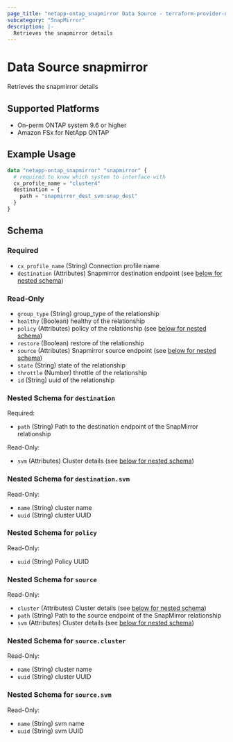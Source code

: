 ```yaml
---
page_title: "netapp-ontap_snapmirror Data Source - terraform-provider-netapp-ontap"
subcategory: "SnapMirror"
description: |-
  Retrieves the snapmirror details
---
```


# Data Source snapmirror
Retrieves the snapmirror details

## Supported Platforms
* On-perm ONTAP system 9.6 or higher
* Amazon FSx for NetApp ONTAP

## Example Usage
```terraform
data "netapp-ontap_snapmirror" "snapmirror" {
  # required to know which system to interface with
  cx_profile_name = "cluster4"
  destination = {
    path = "snapmirror_dest_svm:snap_dest"
  }
}
```

<!-- schema generated by tfplugindocs -->
## Schema

### Required

- `cx_profile_name` (String) Connection profile name
- `destination` (Attributes) Snapmirror destination endpoint (see [below for nested schema](#nestedatt--destination))

### Read-Only

- `group_type` (String) group_type of the relationship
- `healthy` (Boolean) healthy of the relationship
- `policy` (Attributes) policy of the relationship (see [below for nested schema](#nestedatt--policy))
- `restore` (Boolean) restore of the relationship
- `source` (Attributes) Snapmirror source endpoint (see [below for nested schema](#nestedatt--source))
- `state` (String) state of the relationship
- `throttle` (Number) throttle of the relationship
- `id` (String) uuid of the relationship

<a id="nestedatt--destination"></a>
### Nested Schema for `destination`

Required:

- `path` (String) Path to the destination endpoint of the SnapMirror relationship

Read-Only:

- `svm` (Attributes) Cluster details (see [below for nested schema](#nestedatt--destination--svm))

<a id="nestedatt--destination--svm"></a>
### Nested Schema for `destination.svm`

Read-Only:

- `name` (String) cluster name
- `uuid` (String) cluster UUID



<a id="nestedatt--policy"></a>
### Nested Schema for `policy`

Read-Only:

- `uuid` (String) Policy UUID


<a id="nestedatt--source"></a>
### Nested Schema for `source`

Read-Only:

- `cluster` (Attributes) Cluster details (see [below for nested schema](#nestedatt--source--cluster))
- `path` (String) Path to the source endpoint of the SnapMirror relationship
- `svm` (Attributes) Cluster details (see [below for nested schema](#nestedatt--source--svm))

<a id="nestedatt--source--cluster"></a>
### Nested Schema for `source.cluster`

Read-Only:

- `name` (String) cluster name
- `uuid` (String) cluster UUID


<a id="nestedatt--source--svm"></a>
### Nested Schema for `source.svm`

Read-Only:

- `name` (String) svm name
- `uuid` (String) svm UUID


